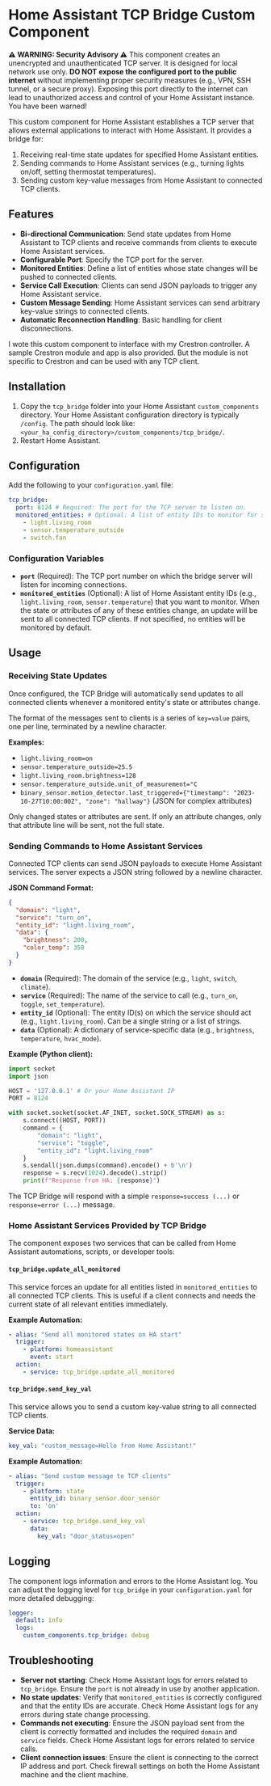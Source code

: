 # Home Assistant TCP Bridge Custom Component

**⚠️ WARNING: Security Advisory ⚠️**
This component creates an unencrypted and unauthenticated TCP server. It is designed for local network use only. **DO NOT expose the configured port to the public internet** without implementing proper security measures (e.g., VPN, SSH tunnel, or a secure proxy). Exposing this port directly to the internet can lead to unauthorized access and control of your Home Assistant instance. You have been warned!

This custom component for Home Assistant establishes a TCP server that allows external applications to interact with Home Assistant. It provides a bridge for:
1.  Receiving real-time state updates for specified Home Assistant entities.
2.  Sending commands to Home Assistant services (e.g., turning lights on/off, setting thermostat temperatures).
3.  Sending custom key-value messages from Home Assistant to connected TCP clients.

## Features

*   **Bi-directional Communication**: Send state updates from Home Assistant to TCP clients and receive commands from clients to execute Home Assistant services.
*   **Configurable Port**: Specify the TCP port for the server.
*   **Monitored Entities**: Define a list of entities whose state changes will be pushed to connected clients.
*   **Service Call Execution**: Clients can send JSON payloads to trigger any Home Assistant service.
*   **Custom Message Sending**: Home Assistant services can send arbitrary key-value strings to connected clients.
*   **Automatic Reconnection Handling**: Basic handling for client disconnections.

I wote this custom component to interface with my Crestron controller. A sample Crestron module and app is also provided. But the module is not specific to Crestron and can be used with any TCP client.

## Installation

1.  Copy the `tcp_bridge` folder into your Home Assistant `custom_components` directory.
    Your Home Assistant configuration directory is typically `/config`.
    The path should look like: `<your_ha_config_directory>/custom_components/tcp_bridge/`.
2.  Restart Home Assistant.

## Configuration

Add the following to your `configuration.yaml` file:

```yaml
tcp_bridge:
  port: 8124 # Required: The port for the TCP server to listen on.
  monitored_entities: # Optional: A list of entity IDs to monitor for state changes.
    - light.living_room
    - sensor.temperature_outside
    - switch.fan
```

### Configuration Variables

*   **`port`** (Required): The TCP port number on which the bridge server will listen for incoming connections.
*   **`monitored_entities`** (Optional): A list of Home Assistant entity IDs (e.g., `light.living_room`, `sensor.temperature`) that you want to monitor. When the state or attributes of any of these entities change, an update will be sent to all connected TCP clients. If not specified, no entities will be monitored by default.

## Usage

### Receiving State Updates

Once configured, the TCP Bridge will automatically send updates to all connected clients whenever a monitored entity's state or attributes change.

The format of the messages sent to clients is a series of `key=value` pairs, one per line, terminated by a newline character.

**Examples:**

*   `light.living_room=on`
*   `sensor.temperature_outside=25.5`
*   `light.living_room.brightness=128`
*   `sensor.temperature_outside.unit_of_measurement=°C`
*   `binary_sensor.motion_detector.last_triggered={"timestamp": "2023-10-27T10:00:00Z", "zone": "hallway"}` (JSON for complex attributes)

Only changed states or attributes are sent. If only an attribute changes, only that attribute line will be sent, not the full state.

### Sending Commands to Home Assistant Services

Connected TCP clients can send JSON payloads to execute Home Assistant services. The server expects a JSON string followed by a newline character.

**JSON Command Format:**

```json
{
  "domain": "light",
  "service": "turn_on",
  "entity_id": "light.living_room",
  "data": {
    "brightness": 200,
    "color_temp": 350
  }
}
```

*   **`domain`** (Required): The domain of the service (e.g., `light`, `switch`, `climate`).
*   **`service`** (Required): The name of the service to call (e.g., `turn_on`, `toggle`, `set_temperature`).
*   **`entity_id`** (Optional): The entity ID(s) on which the service should act (e.g., `light.living_room`). Can be a single string or a list of strings.
*   **`data`** (Optional): A dictionary of service-specific data (e.g., `brightness`, `temperature`, `hvac_mode`).

**Example (Python client):**

```python
import socket
import json

HOST = '127.0.0.1' # Or your Home Assistant IP
PORT = 8124

with socket.socket(socket.AF_INET, socket.SOCK_STREAM) as s:
    s.connect((HOST, PORT))
    command = {
        "domain": "light",
        "service": "toggle",
        "entity_id": "light.living_room"
    }
    s.sendall(json.dumps(command).encode() + b'\n')
    response = s.recv(1024).decode().strip()
    print(f"Response from HA: {response}")
```

The TCP Bridge will respond with a simple `response=success (...)` or `response=error (...)` message.

### Home Assistant Services Provided by TCP Bridge

The component exposes two services that can be called from Home Assistant automations, scripts, or developer tools:

#### `tcp_bridge.update_all_monitored`

This service forces an update for all entities listed in `monitored_entities` to all connected TCP clients. This is useful if a client connects and needs the current state of all relevant entities immediately.

**Example Automation:**

```yaml
- alias: "Send all monitored states on HA start"
  trigger:
    - platform: homeassistant
      event: start
  action:
    - service: tcp_bridge.update_all_monitored
```

#### `tcp_bridge.send_key_val`

This service allows you to send a custom key-value string to all connected TCP clients.

**Service Data:**

```yaml
key_val: "custom_message=Hello from Home Assistant!"
```

**Example Automation:**

```yaml
- alias: "Send custom message to TCP clients"
  trigger:
    - platform: state
      entity_id: binary_sensor.door_sensor
      to: 'on'
  action:
    - service: tcp_bridge.send_key_val
      data:
        key_val: "door_status=open"
```

## Logging

The component logs information and errors to the Home Assistant log. You can adjust the logging level for `tcp_bridge` in your `configuration.yaml` for more detailed debugging:

```yaml
logger:
  default: info
  logs:
    custom_components.tcp_bridge: debug
```

## Troubleshooting

*   **Server not starting**: Check Home Assistant logs for errors related to `tcp_bridge`. Ensure the `port` is not already in use by another application.
*   **No state updates**: Verify that `monitored_entities` is correctly configured and that the entity IDs are accurate. Check Home Assistant logs for any errors during state change processing.
*   **Commands not executing**: Ensure the JSON payload sent from the client is correctly formatted and includes the required `domain` and `service` fields. Check Home Assistant logs for errors related to service calls.
*   **Client connection issues**: Ensure the client is connecting to the correct IP address and port. Check firewall settings on both the Home Assistant machine and the client machine.

